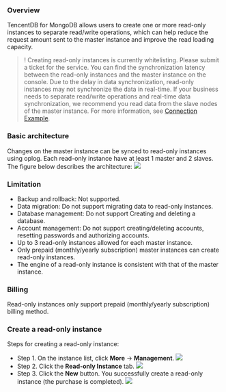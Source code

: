 ### Overview
TencentDB for MongoDB allows users to create one or more read-only instances to separate read/write operations, which can help reduce the request amount sent to the master instance and improve the read loading capacity.
>!
Creating read-only instances is currently whitelisting. Please submit a ticket for the service.
You can find the synchronization latency between the read-only instances and the master instance on the console.
Due to the delay in data synchronization, read-only instances may not synchronize the data in real-time. If your business needs to separate read/write operations and real-time data synchronization, we recommend you read data from the slave nodes of the master instance. For more information, see [Connection Example](https://cloud.tencent.com/document/product/240/3563).


### Basic architecture
Changes on the master instance can be synced to read-only instances using oplog. Each read-only instance have at least 1 master and 2 slaves. The figure below describes the architecture:
![](https://main.qcloudimg.com/raw/dd4316c0d814aabfb1f05bf337976c1c.svg)

### Limitation
 - Backup and rollback: Not supported.
 - Data migration: Do not support migrating data to read-only instances.
 - Database management: Do not support Creating and deleting a database.
 - Account management: Do not support creating/deleting accounts, resetting passwords and authorizing accounts.
 - Up to 3 read-only instances allowed for each master instance.
 - Only prepaid (monthly/yearly subscription) master instances can create read-only instances.
 - The engine of a read-only instance is consistent with that of the master instance.

### Billing  
Read-only instances only support prepaid (monthly/yearly subscription) billing method.
### Create a read-only instance
Steps for creating a read-only instance:
- Step 1. On the instance list, click **More** -> **Management**.
	![](https://main.qcloudimg.com/raw/708eae19f300afe99a69281e9e02a6b6.png)
- Step 2. Click the **Read-only Instance** tab.
	![](https://main.qcloudimg.com/raw/beb2aa1493bbcc1f25ce8a21846f7fbc.png)
- Step 3. Click the **New** button. You successfully create a read-only instance (the purchase is completed). 
	![](https://main.qcloudimg.com/raw/ebf55c6f6de21886f570c820c6baa8e5.png)

